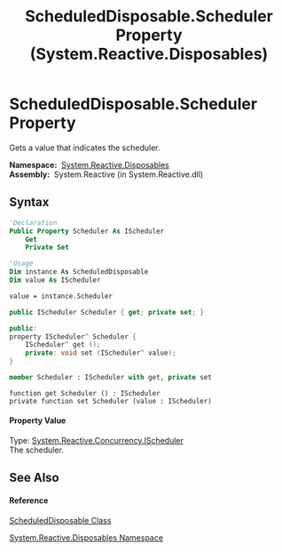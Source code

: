 ﻿---
title: ScheduledDisposable.Scheduler Property  (System.Reactive.Disposables)
TOCTitle: Scheduler Property
ms:assetid: P:System.Reactive.Disposables.ScheduledDisposable.Scheduler
ms:mtpsurl: https://msdn.microsoft.com/en-us/library/system.reactive.disposables.scheduleddisposable.scheduler(v=VS.103)
ms:contentKeyID: 36068705
ms.date: 06/28/2011
mtps_version: v=VS.103
f1_keywords:
- System.Reactive.Disposables.ScheduledDisposable.get_Scheduler
- System.Reactive.Disposables.ScheduledDisposable.Scheduler
- System.Reactive.Disposables.ScheduledDisposable.set_Scheduler
dev_langs:
- CSharp
- JScript
- VB
- FSharp
- c++
---

# ScheduledDisposable.Scheduler Property

Gets a value that indicates the scheduler.

**Namespace:**  [System.Reactive.Disposables](hh229090\(v=vs.103\).md)  
**Assembly:**  System.Reactive (in System.Reactive.dll)

## Syntax

``` vb
'Declaration
Public Property Scheduler As IScheduler
    Get
    Private Set
```

``` vb
'Usage
Dim instance As ScheduledDisposable
Dim value As IScheduler

value = instance.Scheduler
```

``` csharp
public IScheduler Scheduler { get; private set; }
```

``` c++
public:
property IScheduler^ Scheduler {
    IScheduler^ get ();
    private: void set (IScheduler^ value);
}
```

``` fsharp
member Scheduler : IScheduler with get, private set
```

``` jscript
function get Scheduler () : IScheduler
private function set Scheduler (value : IScheduler)
```

#### Property Value

Type: [System.Reactive.Concurrency.IScheduler](hh229149\(v=vs.103\).md)  
The scheduler.  

## See Also

#### Reference

[ScheduledDisposable Class](hh229366\(v=vs.103\).md)

[System.Reactive.Disposables Namespace](hh229090\(v=vs.103\).md)

